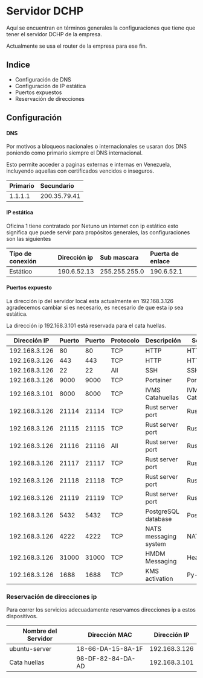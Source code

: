 
# Servidor DCHP

Aquí se encuentran en términos generales la configuraciones que tiene que tener el servidor DCHP de la empresa.

Actualmente se usa el router de la empresa para ese fin.


## Indice

- Configuración de DNS
- Configuración de IP estática
- Puertos expuestos
- Reservación de direcciones


## Configuración

#### DNS

Por motivos a bloqueos nacionales o internacionales se usaran dos DNS poniendo como primario siempre el DNS internacional.

Esto permite acceder a paginas externas e internas en Venezuela, incluyendo aquellas con certificados vencidos o inseguros.

| Primario | Secundario   |
| :------- | :----------- |
| 1.1.1.1  | 200.35.79.41 |

#### IP estática

Oficina 1 tiene contratado por Netuno un internet con ip estático esto significa que puede servir para propósitos generales, las configuraciones son las siguientes

| Tipo de conexión | Dirección ip | Sub mascara  | Puerta de enlace |
| :--------------- | :----------  | :----------- | :--------------- |
| Estático         | 190.6.52.13  | 255.255.255.0| 190.6.52.1       |

#### Puertos expuesto
La dirección ip del servidor local esta actualmente en 192.168.3.126 agradecemos cambiar si es necesario, es necesario de que esta ip sea estática.

La dirección ip 192.168.3.101 está reservada para el cata huellas.

| Dirección IP   | Puerto | Puerto | Protocolo | Descripción           | Servicio          |
| -------------- | ------ | ------ | --------- | --------------------- | ----------------- |
| 192.168.3.126  | 80     | 80     | TCP       | HTTP                  | HTTP              |
| 192.168.3.126  | 443    | 443    | TCP       | HTTP                  | HTTP              |
| 192.168.3.126  | 22     | 22     | All       | SSH                   | SSH               |
| 192.168.3.126  | 9000   | 9000   | TCP       | Portainer             | Portainer         |
| 192.168.3.101  | 8000   | 8000   | TCP       | IVMS Catahuellas      | IVMS Catahuellas  |
| 192.168.3.126  | 21114  | 21114  | TCP       | Rust server port      | Rust 21114        |
| 192.168.3.126  | 21115  | 21115  | TCP       | Rust server port      | Rust 21115        |
| 192.168.3.126  | 21116  | 21116  | All       | Rust server port      | Rust 21116        |
| 192.168.3.126  | 21117  | 21117  | TCP       | Rust server port      | Rust 21117        |
| 192.168.3.126  | 21118  | 21118  | TCP       | Rust server port      | Rust 21118        |
| 192.168.3.126  | 21119  | 21119  | TCP       | Rust server port      | Rust 21119        |
| 192.168.3.126  | 5432   | 5432   | TCP       | PostgreSQL database   | PostgreSQL        |
| 192.168.3.126  | 4222   | 4222   | TCP       | NATS messaging system | NATS              |
| 192.168.3.126  | 31000  | 31000  | TCP       | HMDM Messaging        | HeadWind          |
| 192.168.3.126  | 1688   | 1688   | TCP       | KMS activation        | Py-kms            |


### Reservación de direcciones ip

Para correr los servicios adecuadamente reservamos direcciones ip a estos dispositivos.

| Nombre del Servidor | Dirección MAC       | Dirección IP   |
| ------------------- | ------------------- | -------------- |
| ubuntu-server       | 18-66-DA-15-8A-1F   | 192.168.3.126  |
| Cata huellas        | 98-DF-82-84-DA-AD   | 192.168.3.101  |


